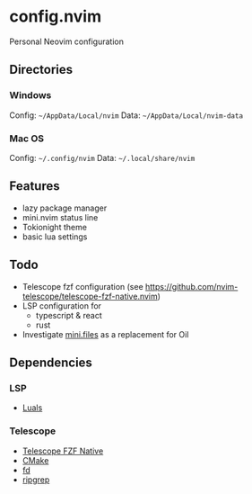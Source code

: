 # config.nvim

Personal Neovim configuration

## Directories

### Windows

Config: `~/AppData/Local/nvim`
Data: `~/AppData/Local/nvim-data` 

### Mac OS

Config: `~/.config/nvim`
Data: `~/.local/share/nvim`

## Features

- lazy package manager
- mini.nvim status line
- Tokionight theme
- basic lua settings

## Todo

- Telescope fzf configuration (see https://github.com/nvim-telescope/telescope-fzf-native.nvim)
- LSP configuration for 
    - typescript & react
    - rust
- Investigate [mini.files](https://github.com/echasnovski/mini.files) as a replacement for Oil

## Dependencies

### LSP

- [Luals](https://luals.github.io/#neovim-install)

### Telescope

- [Telescope FZF Native](https://github.com/nvim-telescope/telescope-fzf-native.nvim)
- [CMake](https://cmake.org/download/)
- [fd](https://github.com/sharkdp/fd)
- [ripgrep](https://github.com/BurntSushi/ripgrep)



